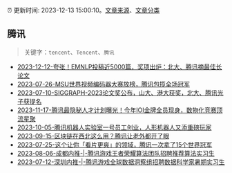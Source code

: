 :alarm_clock: 更新时间: 2023-12-13 15:00:10。[文章来源](/README.md)、[文章分类](/TAGS.md)

## 腾讯


> 关键字：`tencent`、`Tencent`、`腾讯`



- [2023-12-12-夸张！EMNLP投稿近5000篇，奖项出炉：北大、腾讯摘最佳长论文](https://posts.careerengine.us/p/6577416566e7d867731ba9dd) 
- [2023-07-26-MSU世界视频编码器大赛放榜，腾讯包揽全场冠军](https://posts.careerengine.us/p/64c0a8679bff72303f5d5571) 
- [2023-07-10-SIGGRAPH-2023论文奖公布，山大、港大获奖，北大、腾讯光子获提名](https://posts.careerengine.us/p/64abca84b3cf11269246627e) 
- [2023-11-17-腾讯最隐秘人才计划曝光！今年IOI金牌全员现身，数物化竞赛顶流星聚](https://posts.careerengine.us/p/65571500fd58bd15fc93499a) 
- [2023-10-05-腾讯机器人实验室一号员工创业，人形机器人又添重磅玩家](https://posts.careerengine.us/p/651e37023bdf5d5b8e3ed35d) 
- [2023-09-15-区块链在西北这么用？腾讯让老外都开了眼](https://posts.careerengine.us/p/65041f0ae25b5c35c5c7843f) 
- [2023-07-25-这个让你「看片更爽」的领域，腾讯一次拿了15个世界冠军](https://posts.careerengine.us/p/64bf4d5953865c5f905707ec) 
- [2023-08-06-成都内推-|-腾讯游戏王者荣耀算法团队招聘推荐算法实习生](https://posts.careerengine.us/p/64cf9675d9f5c20f5496ad19) 
- [2023-07-12-深圳内推-|-腾讯游戏全球数据洞察组招聘数据科学家暑期实习生](https://posts.careerengine.us/p/64ae31c4cd55877f33b37a11) 
